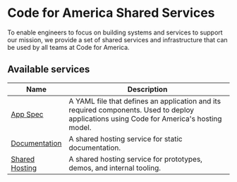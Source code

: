 # Code for America Shared Services

To enable engineers to focus on building systems and services to support our
mission, we provide a set of shared services and infrastructure that can be used
by all teams at Code for America.

## Available services

| Name                           | Description                                                                                                                              |
|--------------------------------|------------------------------------------------------------------------------------------------------------------------------------------|
| [App Spec][appspec]            | A YAML file that defines an application and its required components. Used to deploy applications using Code for America's hosting model. |
| [Documentation][documentation] | A shared hosting service for static documentation.                                                                                       |
| [Shared Hosting][hosting]      | A shared hosting service for prototypes, demos, and internal tooling.                                                                    |

[appspec]: ./services/appspec/index.md
[documentation]: ./services/documentation/index.md
[hosting]: ./services/hosting/index.md
